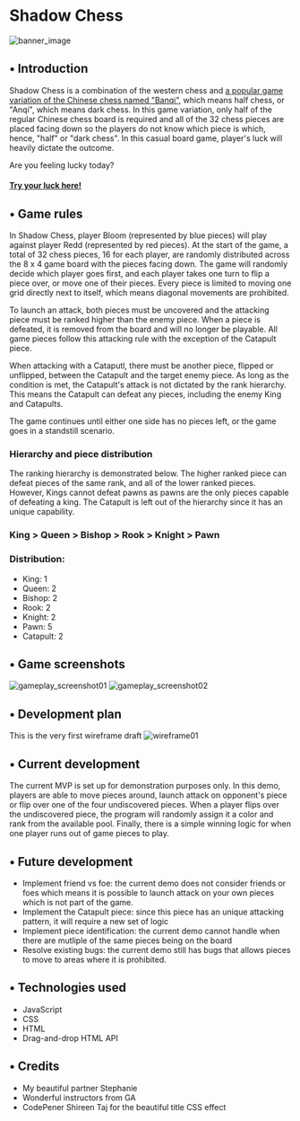 # Shadow Chess

![banner_image](https://i.imgur.com/GUqHeTq.png)
## • Introduction
Shadow Chess is a combination of the western chess and [a popular game variation of the Chinese chess named "Banqi"](https://en.wikipedia.org/wiki/Banqi), which means half chess, or "Anqi", which means dark chess. In this game variation, only half of the regular Chinese chess board is required and all of the 32 chess pieces are placed facing down so the players do not know which piece is which, hence, "half" or "dark chess". In this casual board game, player's luck will heavily dictate the outcome. 

Are you feeling lucky today? 
#### [Try your luck here!](https://buudee625.github.io/proj-shadow-chess/)

## • Game rules
In Shadow Chess, player Bloom (represented by blue pieces) will play against player Redd (represented by red pieces). At the start of the game, a total of 32 chess pieces, 16 for each player, are randomly distributed across the 8 x 4 game board with the pieces facing down. The game will randomly decide which player goes first, and each player takes one turn to flip a piece over, or move one of their pieces. Every piece is limited to moving one grid directly next to itself, which means diagonal movements are prohibited. 

To launch an attack, both pieces must be uncovered and the attacking piece must be ranked higher than the enemy piece. When a piece is defeated, it is removed from the board and will no longer be playable. All game pieces follow this attacking rule with the exception of the Catapult piece.

When attacking with a Cataputl, there must be another piece, flipped or unflipped, between the Catapult and the target enemy piece. As long as the condition is met, the Catapult's attack is not dictated by the rank hierarchy. This means the Catapult can defeat any pieces, including the enemy King and Catapults.

The game continues until either one side has no pieces left, or the game goes in a standstill scenario.

### Hierarchy and piece distribution
The ranking hierarchy is demonstrated below. The higher ranked piece can defeat pieces of the same rank, and all of the lower ranked pieces. However, Kings cannot defeat pawns as pawns are the only pieces capable of defeating a king. The Catapult is left out of the hierarchy since it has an unique capability.

### King > Queen > Bishop > Rook > Knight > Pawn

### Distribution:

* King: 1
* Queen: 2
* Bishop: 2
* Rook: 2
* Knight: 2
* Pawn: 5
* Catapult: 2

## • Game screenshots
![gameplay_screenshot01](https://i.imgur.com/DgvGoQJ.png)
![gameplay_screenshot02](https://i.imgur.com/Uc8Bgbs.png)

## • Development plan
This is the very first wireframe draft
![wireframe01](https://i.imgur.com/1TEVRE4.png)

## • Current development
The current MVP is set up for demonstration purposes only. In this demo, players are able to move pieces around, launch attack on opponent's piece or flip over one of the four undiscovered pieces. When a player flips over the undiscovered piece, the program will randomly assign it a color and rank from the available pool. Finally, there is a simple winning logic for when one player runs out of game pieces to play. 

## • Future development
  * Implement friend vs foe: the current demo does not consider friends or foes which means it is possible to launch attack on your own pieces which is not part of the game.
  * Implement the Catapult piece: since this piece has an unique attacking pattern, it will require a new set of logic
  * Implement piece identification: the current demo cannot handle when there are mutliple of the same pieces being on the board
  * Resolve existing bugs: the current demo still has bugs that allows pieces to move to areas where it is prohibited.

## • Technologies used
* JavaScript
* CSS
* HTML
* Drag-and-drop HTML API

## • Credits
* My beautiful partner Stephanie
* Wonderful instructors from GA
* CodePener Shireen Taj for the beautiful title CSS effect
